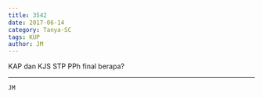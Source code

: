 ```yaml
---
title: 3542
date: 2017-06-14
category: Tanya-SC
tags: KUP
author: JM
---
```


KAP dan KJS STP PPh final berapa?

---



`JM`

